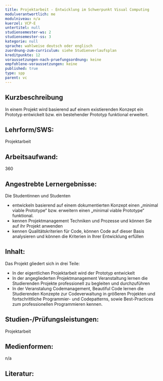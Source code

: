 ```yaml
---
title: Projektarbeit - Entwicklung im Schwerpunkt Visual Computing
modulverantwortlich: me
modulniveau: n/a
kuerzel: VCP-E
untertitel: null
studiensemester-ws: 2
studiensemester-ss: 3
kategorie: null
sprache: wahlweise deutsch oder englisch
zuordnung-zum-curriculum: siehe Studienverlaufsplan
kreditpunkte: 12
voraussetzungen-nach-pruefungsordnung: keine
empfohlene-voraussetzungen: keine
published: true
type: spp
parent: vc
---
```


## Kurzbeschreibung
In einem Projekt wird basierend auf einem existierenden Konzept ein Prototyp entwickelt bzw. ein bestehender Prototyp funktional erweitert.

## Lehrform/SWS: 
Projektarbeit

## Arbeitsaufwand: 
360

## Angestrebte Lernergebnisse:
Die Studentinnen und Studenten
- entwickeln basierend auf einem dokumentierten Konzept einen „minimal viable Prototype“ bzw. erweitern einen „minimal viable Prototype“ funktional.
- kennen Projektmanagement Techniken und Prozesse und können Sie auf ihr Projekt anwenden
- kennen Qualitätskriterien für Code, können Code auf dieser Basis analysieren und können die Kriterien in Ihrer Entwicklung erfüllen


## Inhalt:
Das Projekt gliedert sich in drei Teile:
- In der eigentlichen Projektarbeit wird der Prototyp entwickelt
- In der angegliederten Projektmanagement Veranstaltung lernen die Studierenden Projekte professionell zu begleiten und durchzuführen
- In der Veranstalung Codemanagement, Beautiful Code lernen die Studierenden Konzepte zur Codeverwaltung in größeren Projekten und fortschrittliche Programmier- und Codepatterns, sowie Best-Practices zum professionellen Programmieren kennen.

## Studien-/Prüfungsleistungen:
Projektarbeit

## Medienformen:
n/a

## Literatur:
